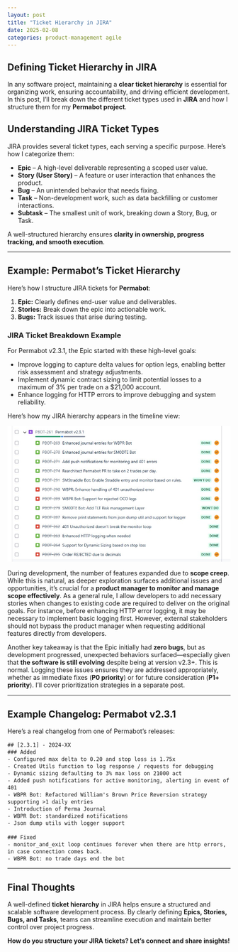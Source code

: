 ```yaml
---
layout: post
title: "Ticket Hierarchy in JIRA"
date: 2025-02-08
categories: product-management agile
---
```


## Defining Ticket Hierarchy in JIRA

In any software project, maintaining a **clear ticket hierarchy** is essential for organizing work, ensuring accountability, and driving efficient development. In this post, I’ll break down the different ticket types used in **JIRA** and how I structure them for my **Permabot project**.

## **Understanding JIRA Ticket Types**

JIRA provides several ticket types, each serving a specific purpose. Here’s how I categorize them:

- **Epic** – A high-level deliverable representing a scoped user value.
- **Story (User Story)** – A feature or user interaction that enhances the product.
- **Bug** – An unintended behavior that needs fixing.
- **Task** – Non-development work, such as data backfilling or customer interactions.
- **Subtask** – The smallest unit of work, breaking down a Story, Bug, or Task.

A well-structured hierarchy ensures **clarity in ownership, progress tracking, and smooth execution**.

---

## **Example: Permabot’s Ticket Hierarchy**

Here’s how I structure JIRA tickets for **Permabot**:

1. **Epic:** Clearly defines end-user value and deliverables.
2. **Stories:** Break down the epic into actionable work.
3. **Bugs:** Track issues that arise during testing.

### **JIRA Ticket Breakdown Example**

For Permabot v2.3.1, the Epic started with these high-level goals:

- Improve logging to capture delta values for option legs, enabling better risk assessment and strategy adjustments.
- Implement dynamic contract sizing to limit potential losses to a maximum of 3% per trade on a $21,000 account.
- Enhance logging for HTTP errors to improve debugging and system reliability.

Here’s how my JIRA hierarchy appears in the timeline view:

![JIRA Ticket Hierarchy](/assets/images/jira-timeline-permabot-v2.3.1-done.jpg)

During development, the number of features expanded due to **scope creep**. While this is natural, as deeper exploration surfaces additional issues and opportunities, it’s crucial for a **product manager to monitor and manage scope effectively**. As a general rule, I allow developers to add necessary stories when changes to existing code are required to deliver on the original goals. For instance, before enhancing HTTP error logging, it may be necessary to implement basic logging first. However, external stakeholders should not bypass the product manager when requesting additional features directly from developers.

Another key takeaway is that the Epic initially had **zero bugs**, but as development progressed, unexpected behaviors surfaced—especially given that **the software is still evolving** despite being at version v2.3+. This is normal. Logging these issues ensures they are addressed appropriately, whether as immediate fixes (**P0 priority**) or for future consideration (**P1+ priority**). I’ll cover prioritization strategies in a separate post.

---

## **Example Changelog: Permabot v2.3.1**

Here’s a real changelog from one of Permabot’s releases:

```
## [2.3.1] - 2024-XX
### Added
- Configured max delta to 0.20 and stop loss is 1.75x
- Created Utils function to log response / requests for debugging
- Dynamic sizing defaulting to 3% max loss on 21000 act
- Added push notifications for active monitoring, alerting in event of 401
- WBPR Bot: Refactored William's Brown Price Reversion strategy supporting >1 daily entries
- Introduction of Perma Journal
- WBPR Bot: standardized notifications
- Json dump utils with logger support

### Fixed
- monitor_and_exit loop continues forever when there are http errors, in case connection comes back.
- WBPR Bot: no trade days end the bot
```

---

## **Final Thoughts**
A well-defined **ticket hierarchy** in JIRA helps ensure a structured and scalable software development process. By clearly defining **Epics, Stories, Bugs, and Tasks**, teams can streamline execution and maintain better control over project progress.

**How do you structure your JIRA tickets? Let’s connect and share insights!**
